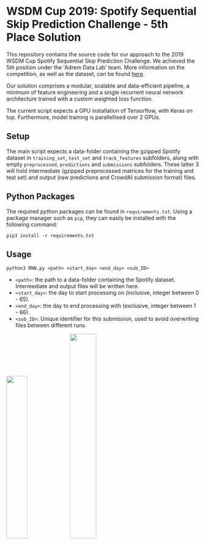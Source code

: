 # WSDM Cup 2019: Spotify Sequential Skip Prediction Challenge - 5th Place Solution
This repository contains the source code for our approach to the 2019 WSDM Cup Spotify Sequential Skip Prediction Challenge.
We achieved the 5th position under the 'Adrem Data Lab' team. More information on the competition, as well as the dataset, can be found [here](https://www.crowdai.org/challenges/spotify-sequential-skip-prediction-challenge).

Our solution comprises a modular, scalable and data-efficient pipeline, a minimum of feature engineering and a single recurrent neural network architecture trained with a custom weighted loss function.

The current script expects a GPU installation of Tensorflow, with Keras on top.
Furthermore, model training is parallellised over 2 GPUs.

## Setup
The main script expects a data-folder containing the gzipped Spotify dataset in `training_set`, `test_set` and `track_features` subfolders, along with empty `preprocessed`, `predictions` and `submissions` subfolders. These latter 3 will hold intermediate (gzipped preprocessed matrices for the training and test set) and output (raw predictions and CrowdAI submission format) files.

## Python Packages
The required python packages can be found in `requirements.txt`.
Using a package manager such as `pip`, they can easily be installed with the following command:

`pip3 install -r requirements.txt`

## Usage
`python3 RNN.py <path> <start_day> <end_day> <sub_ID>`
- `<path>`: the path to a data-folder containing the Spotify dataset. Intermediate and output files will be written here.
- `<start_day>`: the day to start processing on (inclusive, integer between 0 - 65).
- `<end_day>`: the day to end processing with (exclusive, integer between 1 - 66).
- `<sub_ID>`: Unique identifier for this submission, used to avoid overwriting files between different runs.

<img src="https://research.yahoo.com/mobstor/logo_wsdm_med.png" width="33%" height="33%"><img src="https://storage.googleapis.com/pr-newsroom-wp/1/2018/11/Spotify_Logo_CMYK_Green.png" width="37%" height="37%">
